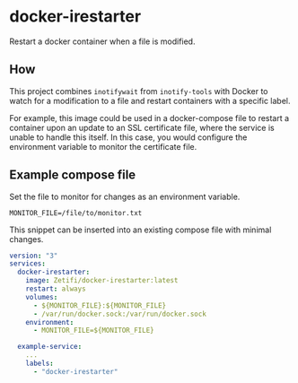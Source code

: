 # docker-irestarter

Restart a docker container when a file is modified.

## How

This project combines `inotifywait` from `inotify-tools` with Docker to watch for a modification to a file and restart containers with a specific label.

For example, this image could be used in a docker-compose file to restart a container upon an update to an SSL certificate file, where the service is unable to handle this itself. In this case, you would configure the environment variable to monitor the certificate file.

## Example compose file
Set the file to monitor for changes as an environment variable.
```
MONITOR_FILE=/file/to/monitor.txt
```

This snippet can be inserted into an existing compose file with minimal changes.
```yml
version: "3"
services:
  docker-irestarter:
    image: Zetifi/docker-irestarter:latest
    restart: always
    volumes:
      - ${MONITOR_FILE}:${MONITOR_FILE}
      - /var/run/docker.sock:/var/run/docker.sock
    environment:
      - MONITOR_FILE=${MONITOR_FILE}

  example-service:
    ...
    labels:
      - "docker-irestarter"
```
<!--
### Publishing

Notes for building and publishing
```bash
docker buildx build --push --platform linux/arm/v7,linux/arm64/v8,linux/amd64 --tag zetifi/docker-irestarter:latest .
```

### Full working example

Dockerfile.example-service
```yml
FROM alpine:latest

RUN touch example.log

CMD ["tail", "-f", "example.log"]
```

docker-compose.yml
```yml
version: "3"
services:
  docker-irestarter:
    build:
      context: .
    restart: always
    volumes:
      - ${MONITOR_FILE}:${MONITOR_FILE}
      - /var/run/docker.sock:/var/run/docker.sock
    environment:
      - MONITOR_FILE=${MONITOR_FILE}

  example-service:
    build:
      context: .
      dockerfile: Dockerfile.example-service
    labels:
      - "docker-irestarter"
```
-->